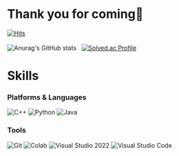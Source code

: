 # Thank you for coming💝

<!--
**aaiss0927/aaiss0927** is a ✨ _special_ ✨ repository because its `README.md` (this file) appears on your GitHub profile.

Here are some ideas to get you started:

- 🔭 I’m currently working on ...
- 🌱 I’m currently learning ...
- 👯 I’m looking to collaborate on ...
- 🤔 I’m looking for help with ...
- 💬 Ask me about ...
- 📫 How to reach me: ...
- 😄 Pronouns: ...
- ⚡ Fun fact: ...
-->
[![Hits](https://hits.seeyoufarm.com/api/count/incr/badge.svg?url=https%3A%2F%2Fgithub.com%2Faaiss0927&count_bg=%23C83D4A&title_bg=%23555555&icon=&icon_color=%23E7E7E7&title=hits&edge_flat=false)](https://hits.seeyoufarm.com)<br/><br/>
![Anurag's GitHub stats](https://github-readme-stats.vercel.app/api?username=aaiss0927&show_icons=true&theme=dracula)&nbsp;&nbsp;
[![Solved.ac Profile](http://mazassumnida.wtf/api/v2/generate_badge?boj=aaiss0927)](https://solved.ac/aaiss0927/)
# Skills
### Platforms & Languages
![C++](https://img.shields.io/badge/C++-E60505.svg?&style=for-the-badge&logo=Java&logoColor=white)
![Python](https://img.shields.io/badge/Python-3776AB.svg?&style=for-the-badge&logo=Python&logoColor=white)
![Java](https://img.shields.io/badge/Java-007396.svg?&style=for-the-badge&logo=Java&logoColor=white)
### Tools
![Git](https://img.shields.io/badge/Git-F05032.svg?&style=for-the-badge&logo=Git&logoColor=white)
![Colab](https://img.shields.io/badge/Colab-83B81A.svg?&style=for-the-badge&logo=Colab&logoColor=white)
![Visual Studio 2022](https://img.shields.io/badge/Visual%20Studio%202022-221E68.svg?&style=for-the-badge&logo=Visual%20Studio%202022&logoColor=white)
![Visual Studio Code](https://img.shields.io/badge/Visual%20Studio%20Code-007ACC.svg?&style=for-the-badge&logo=Visual%20Studio%20Code&logoColor=white)
